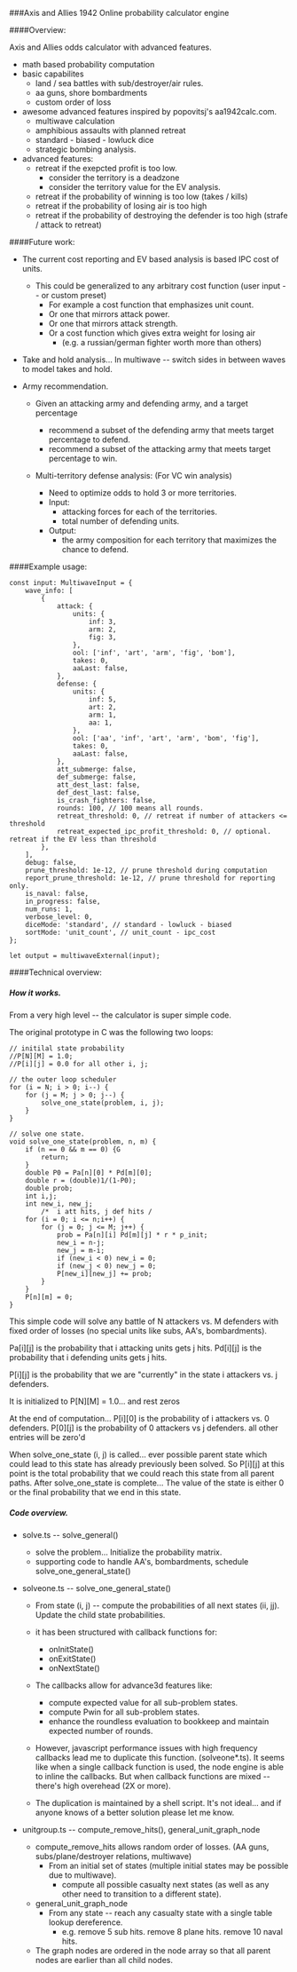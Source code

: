 ###Axis and Allies 1942 Online probability calculator engine

####Overview:

Axis and Allies odds calculator with advanced features.
- math based probability computation
- basic capabilites
    - land / sea battles with sub/destroyer/air rules.
    - aa guns, shore bombardments
    - custom order of loss
- awesome advanced features inspired by popovitsj's aa1942calc.com.
    - multiwave calculation
    - amphibious assaults with planned retreat
    - standard - biased - lowluck dice
    - strategic bombing analysis.
- advanced features:
    - retreat if the exepcted profit is too low.
        - consider the territory is a deadzone
        - consider the territory value for the EV analysis.
    - retreat if the probability of winning is too low (takes / kills)
    - retreat if the probability of losing air is too high
    - retreat if the probability of destroying the defender is too high (strafe / attack to retreat)

####Future work:

- The current cost reporting and EV based analysis is based IPC cost of units.  
    - This could be generalized to any arbitrary cost function (user input -- or custom preset)
        - For example a cost function that emphasizes unit count. 
        - Or one that mirrors attack power.
        - Or one that mirrors attack strength.
        - Or a cost function which gives extra weight for losing air 
            - (e.g. a russian/german fighter worth more than others)

- Take and hold analysis... In multiwave -- switch sides in between waves to model takes and hold.

- Army recommendation.   
    - Given an attacking army and defending army, and a target percentage
        - recommend a subset of the defending army that meets target percentage to defend.
        - recommend a subset of the attacking army that meets target percentage to win.

    - Multi-territory defense analysis: (For VC win analysis)
        - Need to optimize odds to hold 3 or more territories.
        - Input:  
            - attacking forces for each of the territories.
            - total number of defending units.
        - Output:
            - the army composition for each territory that maximizes the chance to defend.

####Example usage:

```
const input: MultiwaveInput = {
	wave_info: [
		{
			attack: {
				units: {
					inf: 3,
					arm: 2,
					fig: 3,
				},
				ool: ['inf', 'art', 'arm', 'fig', 'bom'],
				takes: 0,
				aaLast: false,
			},
			defense: {
				units: {
					inf: 5,
					art: 2,
					arm: 1,
					aa: 1,
				},
				ool: ['aa', 'inf', 'art', 'arm', 'bom', 'fig'],
				takes: 0,
				aaLast: false,
			},
			att_submerge: false,
			def_submerge: false,
			att_dest_last: false,
			def_dest_last: false,
			is_crash_fighters: false,
			rounds: 100, // 100 means all rounds.
			retreat_threshold: 0, // retreat if number of attackers <= threshold
			retreat_expected_ipc_profit_threshold: 0, // optional. retreat if the EV less than threshold
		},
	],
	debug: false,
	prune_threshold: 1e-12, // prune threshold during computation
	report_prune_threshold: 1e-12, // prune threshold for reporting only.
	is_naval: false,
	in_progress: false,
	num_runs: 1,
	verbose_level: 0,
	diceMode: 'standard', // standard - lowluck - biased
	sortMode: 'unit_count', // unit_count - ipc_cost
};

let output = multiwaveExternal(input);
```



####Technical overview:

##### How it works. 

From a very high level -- the calculator is super simple code. 

The original prototype in C was the following two loops:

```
// initilal state probability
//P[N][M] = 1.0;
//P[i][j] = 0.0 for all other i, j;

// the outer loop scheduler
for (i = N; i > 0; i--) {
    for (j = M; j > 0; j--) {
        solve_one_state(problem, i, j);
    }
}

// solve one state.
void solve_one_state(problem, n, m) {
    if (n == 0 && m == 0) {G
        return;
    }
    double P0 = Pa[n][0] * Pd[m][0];
    double r = (double)1/(1-P0);
    double prob;
    int i,j;
    int new_i, new_j;
        /*  i att hits, j def hits /
    for (i = 0; i <= n;i++) {
        for (j = 0; j <= M; j++) {
            prob = Pa[n][i] Pd[m][j] * r * p_init;
            new_i = n-j;
            new_j = m-i;
            if (new_i < 0) new_i = 0;
            if (new_j < 0) new_j = 0;
            P[new_i][new_j] += prob;
        }
    }
    P[n][m] = 0;
}
```

This simple code will solve any battle of N attackers vs. M defenders with fixed order
of losses (no special units like subs, AA's, bombardments).

Pa[i][j] is the probability that i attacking units gets j hits.
Pd[i][j] is the probability that i defending units gets j hits.

P[i][j] is the probability that we are "currently" in the state i attackers vs. j defenders.

It is initialized to P[N][M] = 1.0... and rest zeros

At the end of computation... 
P[i][0] is the probability of i attackers vs. 0 defenders.
P[0][j] is the probability of 0 attackers vs j defenders.
all other entries will be zero'd

When solve_one_state (i, j) is called... ever possible parent state which could lead to this state
has already previously been solved.   So P[i][j] at this point is the total probability that we 
could reach this state from all parent paths.   After solve_one_state is complete... The value of 
the state is either 0 or the final probability that we end in this state.

##### Code overview.

- solve.ts -- solve_general()     
    - solve the problem... Initialize the probability matrix.
    - supporting code to handle AA's, bombardments, schedule solve_one_general_state()

- solveone.ts -- solve_one_general_state()
    - From state (i, j) -- compute the probabilities of all next states (ii, jj).   Update the child state probabilities.
    - it has been structured with callback functions for:
        - onInitState()
        - onExitState()
        - onNextState()

    - The callbacks allow for advance3d features like:
        - compute expected value for all sub-problem states.
        - compute Pwin for all sub-problem states.
        - enhance the roundless evaluation to bookkeep and maintain expected number of rounds.

    - However, javascript performance issues with high frequency callbacks lead me to duplicate this function. (solveone*.ts).   It seems like when a single callback function is used, the node engine is able to inline the callbacks.  But when callback functions are mixed -- there's high overehead (2X or more).
    - The duplication is maintained by a shell script.   It's not ideal... and if anyone knows of a better solution please let me know.

- unitgroup.ts -- compute_remove_hits(), general_unit_graph_node
    - compute_remove_hits allows random order of losses.  (AA guns, subs/plane/destroyer relations, multiwave)
        - From an initial set of states (multiple initial states may be possible due to multiwave).
            - compute all possible casualty next states (as well as any other need to transition to a different state).
    - general_unit_graph_node
        - From any state -- reach any casualty state with a single table lookup dereference.
            - e.g.  remove 5 sub hits.   remove 8 plane hits.    remove 10 naval hits.
    - The graph nodes are ordered in the node array so that all parent nodes are earlier than all child nodes.
